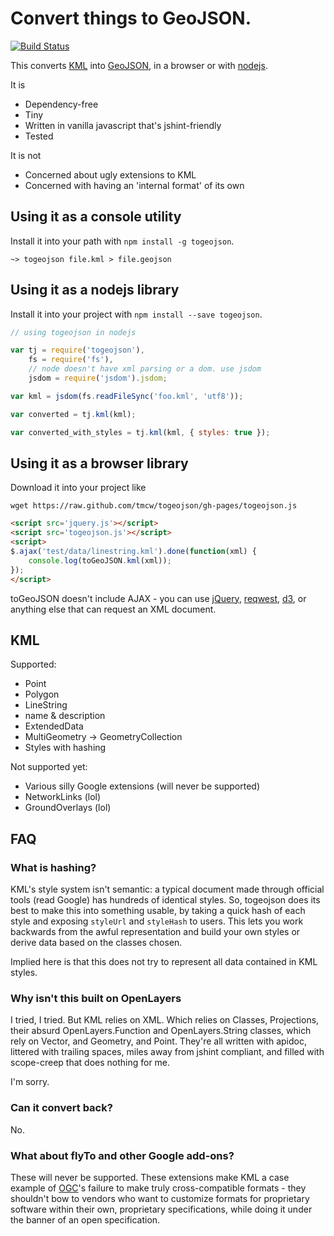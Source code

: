 # Convert things to GeoJSON.

[![Build Status](https://travis-ci.org/tmcw/togeojson.png)](https://travis-ci.org/tmcw/togeojson)

This converts [KML](https://developers.google.com/kml/documentation/) into
[GeoJSON](http://www.geojson.org/), in a browser or with [nodejs](http://nodejs.org/).

It is

* Dependency-free
* Tiny
* Written in vanilla javascript that's jshint-friendly
* Tested

It is not

* Concerned about ugly extensions to KML
* Concerned with having an 'internal format' of its own

## Using it as a console utility

Install it into your path with `npm install -g togeojson`.

```
~> togeojson file.kml > file.geojson
```

## Using it as a nodejs library

Install it into your project with `npm install --save togeojson`.

```javascript
// using togeojson in nodejs

var tj = require('togeojson'),
    fs = require('fs'),
    // node doesn't have xml parsing or a dom. use jsdom
    jsdom = require('jsdom').jsdom;

var kml = jsdom(fs.readFileSync('foo.kml', 'utf8'));

var converted = tj.kml(kml);

var converted_with_styles = tj.kml(kml, { styles: true });
```

## Using it as a browser library

Download it into your project like

    wget https://raw.github.com/tmcw/togeojson/gh-pages/togeojson.js

```html
<script src='jquery.js'></script>
<script src='togeojson.js'></script>
<script>
$.ajax('test/data/linestring.kml').done(function(xml) {
    console.log(toGeoJSON.kml(xml));
});
</script>
```

toGeoJSON doesn't include AJAX - you can use [jQuery](http://jquery.com/),
[reqwest](https://github.com/ded/reqwest), [d3](http://d3js.org/), or anything
else that can request an XML document.

## KML

Supported:

* Point
* Polygon
* LineString
* name & description
* ExtendedData
* MultiGeometry -> GeometryCollection
* Styles with hashing

Not supported yet:

* Various silly Google extensions (will never be supported)
* NetworkLinks (lol)
* GroundOverlays (lol)

## FAQ

### What is hashing?

KML's style system isn't semantic: a typical document made through official tools
(read Google) has hundreds of identical styles. So, togeojson does its best to
make this into something usable, by taking a quick hash of each style and exposing
`styleUrl` and `styleHash` to users. This lets you work backwards from the awful
representation and build your own styles or derive data based on the classes
chosen.

Implied here is that this does not try to represent all data contained in KML
styles.

### Why isn't this built on OpenLayers

I tried, I tried. But KML relies on XML. Which relies on Classes, Projections,
their absurd OpenLayers.Function and OpenLayers.String classes, which rely
on Vector, and Geometry, and Point. They're all written with apidoc, littered
with trailing spaces, miles away from jshint compliant, and filled with
scope-creep that does nothing for me.

I'm sorry.

### Can it convert back?

No.

### What about flyTo and other Google add-ons?

These will never be supported. These extensions make KML a case example of
[OGC](http://www.opengeospatial.org/)'s failure to make truly cross-compatible
formats - they shouldn't bow to vendors who want to customize formats for
proprietary software within their own, proprietary specifications,
while doing it under the banner of an open specification.
